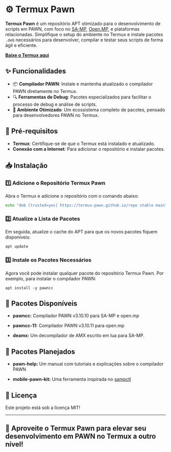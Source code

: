 # ⚙️ Termux Pawn

**Termux Pawn** é um repositório APT otimizado para o desenvolvimento de scripts em PAWN, com foco no [SA-MP](https://www.sa-mp.mp/), [Open.MP](https://www.open.mp/), e plataformas relacionadas. Simplifique o setup do ambiente no Termux e instale pacotes `.deb` necessários para desenvolver, compilar e testar seus scripts de forma ágil e eficiente. 

**[Baixe o Termux aqui](https://f-droid.org/repo/com.termux_1020.apk)**

## ✨ Funcionalidades

- 📦 **Compilador PAWN**: Instale e mantenha atualizado o compilador PAWN diretamente no Termux.
- 🔍 **Ferramentas de Debug**: Pacotes especializados para facilitar o processo de debug e análise de scripts.
- 🚀 **Ambiente Otimizado**: Um ecossistema completo de pacotes, pensado para desenvolvedores PAWN no Termux.

## 🔧 Pré-requisitos

- **Termux**: Certifique-se de que o Termux está instalado e atualizado.
- **Conexão com a Internet**: Para adicionar o repositório e instalar pacotes.

## 📥 Instalação

### 1️⃣ Adicione o Repositório Termux Pawn

Abra o Termux e adicione o repositório com o comando abaixo:

```bash
echo "deb [trusted=yes] https://termux-pawn.github.io/repo stable main" >> $PREFIX/etc/apt/sources.list.d/termux-pawn.list
```
### 2️⃣ Atualize a Lista de Pacotes

Em seguida, atualize o cache do APT para que os novos pacotes fiquem disponíveis:

```bash
apt update
```

### 3️⃣ Instale os Pacotes Necessários

Agora você pode instalar qualquer pacote do repositório Termux Pawn. Por exemplo, para instalar o compilador PAWN:

```
apt install -y pawncc
```

## 📂 Pacotes Disponíveis

- **pawncc:** Compilador PAWN v3.10.10 para SA-MP e open.mp

- **pawncc-11:** Compilador PAWN v3.10.11 para open.mp

- **deamx:** Um decompilador de AMX escrito em lua para SA-MP.

## 📂 Pacotes Planejados

- **pawn-help:** Um manual com tutoriais e explicações sobre o compilador PAWN

- **mobile-pawn-kit:** Uma ferramenta inspirada no [sampctl](https://github.com/Southclaws/sampctl)

## 📜 Licença

Este projeto está sob a licença MIT!

---

## 🎉 Aproveite o Termux Pawn para elevar seu desenvolvimento em PAWN no Termux a outro nível!
